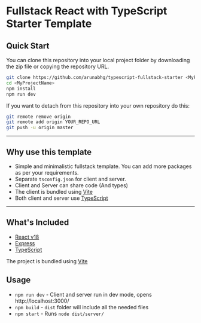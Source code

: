 # Fullstack React with TypeScript Starter Template

## Quick Start

You can clone this repository into your local project folder by downloading the zip file or copying the repository URL.

```bash
git clone https://github.com/arunabhg/typescript-fullstack-starter <MyProjectName>
cd <MyProjectName>
npm install
npm run dev
```

If you want to detach from this repository into your own repository do this:

```bash
git remote remove origin
git remote add origin YOUR_REPO_URL
git push -u origin master
```

---

## Why use this template

- Simple and minimalistic fullstack template. You can add more packages as per your requirements.
- Separate `tsconfig.json` for client and server.
- Client and Server can share code (And types)
- The client is bundled using [Vite](https://github.com/vitejs/vite)
- Both client and server use [TypeScript](https://github.com/Microsoft/TypeScript)

---

## What's Included

- [React v18](https://facebook.github.io/react/)
- [Express](https://github.com/expressjs/express)
- [TypeScript](https://github.com/Microsoft/TypeScript)

The project is bundled using [Vite](https://github.com/vitejs/vite)

## Usage

- `npm run dev` - Client and server run in dev mode, opens http://localhost:3000/
- `npm build` - `dist` folder will include all the needed files
- `npm start` - Runs `node dist/server/`
